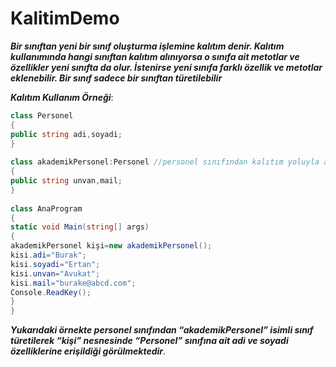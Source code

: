 # KalitimDemo

**_Bir sınıftan yeni bir sınıf oluşturma işlemine kalıtım denir. Kalıtım kullanımında hangi sınıftan kalıtım alınıyorsa o
sınıfa ait metotlar ve özellikler yeni sınıfta da olur. İstenirse yeni sınıfa farklı özellik ve metotlar eklenebilir.
Bir sınıf sadece bir sınıftan türetilebilir_**

**_Kalıtım Kullanım Örneği_**:

```C#
class Personel
{
public string adi,soyadi;
}
 
class akademikPersonel:Personel //personel sınıfından kalıtım yoluyla akademik personel sınıfı oluşturuldu.
{
public string unvan,mail;
}
 
class AnaProgram
{
static void Main(string[] args)
{
akademikPersonel kişi=new akademikPersonel();
kisi.adi="Burak";
kisi.soyadi="Ertan";
kisi.unvan="Avukat";
kisi.mail="burake@abcd.com";
Console.ReadKey();
}
}
```
**_Yukarıdaki örnekte personel sınıfından “akademikPersonel” isimli sınıf türetilerek “kişi” nesnesinde “Personel” sınıfına 
ait adi ve soyadi özelliklerine erişildiği görülmektedir_**.
